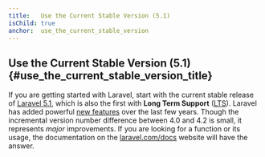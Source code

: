 ```yaml
---
title:   Use the Current Stable Version (5.1)
isChild: true
anchor:  use_the_current_stable_version
---
```


## Use the Current Stable Version (5.1) {#use_the_current_stable_version_title}

If you are getting started with Laravel, start with the current stable release of [Laravel 5.1][laravel-release], which is also the first with **Long Term Support** ([LTS](https://laravel.com/docs/5.1/releases#support-policy)). Laravel has added 
powerful [new features](#framework_highlights) over the last few years. Though the incremental version number difference 
between 4.0 and 4.2 is small, it represents _major_ improvements. If you are looking for a function or its usage, the 
documentation on the [laravel.com/docs][laravel-docs] website will have the answer.

[laravel-release]: https://packagist.org/packages/laravel/laravel
[laravel-docs]: http://laravel.com/docs
